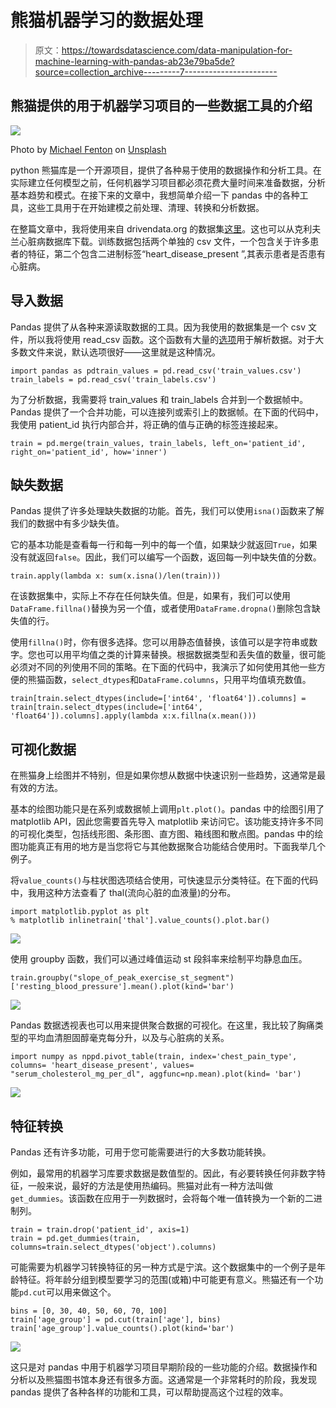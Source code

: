 # 熊猫机器学习的数据处理

> 原文：<https://towardsdatascience.com/data-manipulation-for-machine-learning-with-pandas-ab23e79ba5de?source=collection_archive---------7----------------------->

## 熊猫提供的用于机器学习项目的一些数据工具的介绍

![](img/1cd0680b480667fdd1aa3e1191096349.png)

Photo by [Michael Fenton](https://unsplash.com/photos/0ZQ8vojHNuc?utm_source=unsplash&utm_medium=referral&utm_content=creditCopyText) on [Unsplash](https://unsplash.com/search/photos/heart?utm_source=unsplash&utm_medium=referral&utm_content=creditCopyText)

python 熊猫库是一个开源项目，提供了各种易于使用的数据操作和分析工具。在实际建立任何模型之前，任何机器学习项目都必须花费大量时间来准备数据，分析基本趋势和模式。在接下来的文章中，我想简单介绍一下 pandas 中的各种工具，这些工具用于在开始建模之前处理、清理、转换和分析数据。

在整篇文章中，我将使用来自 drivendata.org 的数据集[这里](https://www.drivendata.org/competitions/54/machine-learning-with-a-heart/data/)。这也可以从克利夫兰心脏病数据库下载。训练数据包括两个单独的 csv 文件，一个包含关于许多患者的特征，第二个包含二进制标签“heart_disease_present ”,其表示患者是否患有心脏病。

## 导入数据

Pandas 提供了从各种来源读取数据的工具。因为我使用的数据集是一个 csv 文件，所以我将使用 read_csv 函数。这个函数有大量的[选项](https://pandas.pydata.org/pandas-docs/stable/reference/api/pandas.read_csv.html#pandas.read_csv)用于解析数据。对于大多数文件来说，默认选项很好——这里就是这种情况。

```
import pandas as pdtrain_values = pd.read_csv('train_values.csv')
train_labels = pd.read_csv('train_labels.csv')
```

为了分析数据，我需要将 train_values 和 train_labels 合并到一个数据帧中。Pandas 提供了一个合并功能，可以连接列或索引上的数据帧。在下面的代码中，我使用 patient_id 执行内部合并，将正确的值与正确的标签连接起来。

```
train = pd.merge(train_values, train_labels, left_on='patient_id', right_on='patient_id', how='inner')
```

## 缺失数据

Pandas 提供了许多处理缺失数据的功能。首先，我们可以使用`isna()`函数来了解我们的数据中有多少缺失值。

它的基本功能是查看每一行和每一列中的每一个值，如果缺少就返回`True`，如果没有就返回`false`。因此，我们可以编写一个函数，返回每一列中缺失值的分数。

```
train.apply(lambda x: sum(x.isna()/len(train)))
```

在该数据集中，实际上不存在任何缺失值。但是，如果有，我们可以使用`DataFrame.fillna()`替换为另一个值，或者使用`DataFrame.dropna()`删除包含缺失值的行。

使用`fillna()`时，你有很多选择。您可以用静态值替换，该值可以是字符串或数字。您也可以用平均值之类的计算来替换。根据数据类型和丢失值的数量，很可能必须对不同的列使用不同的策略。在下面的代码中，我演示了如何使用其他一些方便的熊猫函数，`select_dtypes`和`DataFrame.columns`，只用平均值填充数值。

```
train[train.select_dtypes(include=['int64', 'float64']).columns] = train[train.select_dtypes(include=['int64', 'float64']).columns].apply(lambda x:x.fillna(x.mean()))
```

## 可视化数据

在熊猫身上绘图并不特别，但是如果你想从数据中快速识别一些趋势，这通常是最有效的方法。

基本的绘图功能只是在系列或数据帧上调用`plt.plot()`。pandas 中的绘图引用了 matplotlib API，因此您需要首先导入 matplotlib 来访问它。该功能支持许多不同的可视化类型，包括线形图、条形图、直方图、箱线图和散点图。pandas 中的绘图功能真正有用的地方是当您将它与其他数据聚合功能结合使用时。下面我举几个例子。

将`value_counts()`与柱状图选项结合使用，可快速显示分类特征。在下面的代码中，我用这种方法查看了 thal(流向心脏的血液量)的分布。

```
import matplotlib.pyplot as plt
% matplotlib inlinetrain['thal'].value_counts().plot.bar()
```

![](img/5d42fa8f2a3914de56c94b38ecd7f5cc.png)

使用 groupby 函数，我们可以通过峰值运动 st 段斜率来绘制平均静息血压。

```
train.groupby("slope_of_peak_exercise_st_segment")['resting_blood_pressure'].mean().plot(kind='bar')
```

![](img/7f8f62d41caadd56493754a887ffa09d.png)

Pandas 数据透视表也可以用来提供聚合数据的可视化。在这里，我比较了胸痛类型的平均血清胆固醇毫克每分升，以及与心脏病的关系。

```
import numpy as nppd.pivot_table(train, index='chest_pain_type', columns= 'heart_disease_present', values= "serum_cholesterol_mg_per_dl", aggfunc=np.mean).plot(kind= 'bar')
```

![](img/bf7175c31e44ee6fb4dd9981e59aa01e.png)

## 特征转换

Pandas 还有许多功能，可用于您可能需要进行的大多数功能转换。

例如，最常用的机器学习库要求数据是数值型的。因此，有必要转换任何非数字特征，一般来说，最好的方法是使用热编码。熊猫对此有一种方法叫做`get_dummies`。该函数在应用于一列数据时，会将每个唯一值转换为一个新的二进制列。

```
train = train.drop('patient_id', axis=1)
train = pd.get_dummies(train, columns=train.select_dtypes('object').columns)
```

可能需要为机器学习转换特征的另一种方式是宁滨。这个数据集中的一个例子是年龄特征。将年龄分组到模型要学习的范围(或箱)中可能更有意义。熊猫还有一个功能`pd.cut`可以用来做这个。

```
bins = [0, 30, 40, 50, 60, 70, 100]
train['age_group'] = pd.cut(train['age'], bins)
train['age_group'].value_counts().plot(kind='bar')
```

![](img/b48148b6756b2e34a07b78663c2e55b1.png)

这只是对 pandas 中用于机器学习项目早期阶段的一些功能的介绍。数据操作和分析以及熊猫图书馆本身还有很多方面。这通常是一个非常耗时的阶段，我发现 pandas 提供了各种各样的功能和工具，可以帮助提高这个过程的效率。